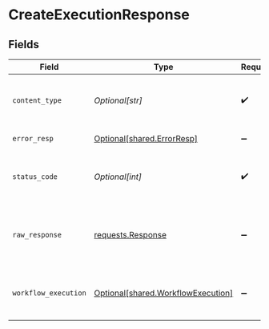 # CreateExecutionResponse


## Fields

| Field                                                                                 | Type                                                                                  | Required                                                                              | Description                                                                           |
| ------------------------------------------------------------------------------------- | ------------------------------------------------------------------------------------- | ------------------------------------------------------------------------------------- | ------------------------------------------------------------------------------------- |
| `content_type`                                                                        | *Optional[str]*                                                                       | :heavy_check_mark:                                                                    | HTTP response content type for this operation                                         |
| `error_resp`                                                                          | [Optional[shared.ErrorResp]](undefined/models/shared/errorresp.md)                    | :heavy_minus_sign:                                                                    | Validation Errors                                                                     |
| `status_code`                                                                         | *Optional[int]*                                                                       | :heavy_check_mark:                                                                    | HTTP response status code for this operation                                          |
| `raw_response`                                                                        | [requests.Response](https://requests.readthedocs.io/en/latest/api/#requests.Response) | :heavy_minus_sign:                                                                    | Raw HTTP response; suitable for custom response parsing                               |
| `workflow_execution`                                                                  | [Optional[shared.WorkflowExecution]](undefined/models/shared/workflowexecution.md)    | :heavy_minus_sign:                                                                    | Success - if the execution is created successfully                                    |